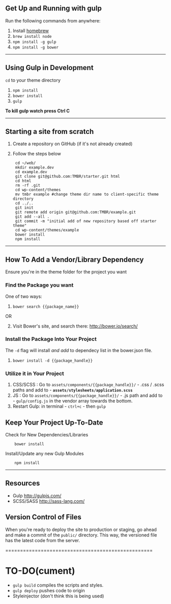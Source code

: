 ## Get Up and Running with gulp

Run the following commands from anywhere:

1. Install [homebrew](http://brew.sh/#install)
2. `brew install node`
3. `npm install -g gulp`
4. `npm install -g bower`

---

## Using Gulp in Development

`cd` to your theme directory

1. `npm install`
2. `bower install`
3. `gulp`

**To kill gulp watch press Ctrl C**

---

## Starting a site from scratch

1. Create a repository on GitHub (if it's not already created)
2. Follow the steps below

		cd ~/web/
		mkdir example.dev
		cd example.dev
		git clone git@github.com:TMBR/starter.git html
		cd html
		rm -rf .git
		cd wp-content/themes
		mv tmbr example #change theme dir name to client-specific theme directory
		cd ../..
		git init
		git remote add origin git@github.com:TMBR/example.git
		git add --all .
		git commit -m "initial add of new repository based off starter theme"
		cd wp-content/themes/example
		bower install
		npm install

---

## How To Add a Vendor/Library Dependency

Ensure you're in the theme folder for the project you want

### Find the Package you want

One of two ways:

1. `bower search {{package_name}}`

OR

2. Visit Bower's site, and search there: <http://bower.io/search/>


### Install the Package Into Your Project

The `-d` flag will install _and add_ to dependecy list in the bower.json file.

1. `bower install -d {{package_handle}}`

### Utilize it in Your Project


1. CSS/SCSS : Go to `assets/components/{{package_handle}}/` - .css / .scss paths and add to - **`assets/stylesheets/application.scss`**
1. JS : Go to `assets/components/{{package_handle}}/`  - .js path and add to - `gulp/config.js` in the vendor array towards the bottom.
1. Restart Gulp: in terminal -  `ctrl+c` - then `gulp`


## Keep Your Project Up-To-Date

Check for New Dependencies/Libraries

		bower install

Install/Update any new Gulp Modules

		npm install


---

## Resources

- Gulp <http://gulpjs.com/>
- SCSS/SASS <http://sass-lang.com/>

## Version Control of Files

When you're ready to deploy the site to production or staging, go ahead and make a commit of the `public/` directory.  This way, the versioned file has the latest code from the server.

==================================================


# TO-DO(cument)

* `gulp build` compiles the scripts and styles.
* `gulp deploy` pushes code to origin
* Styleinjector (don't think this is being used)



